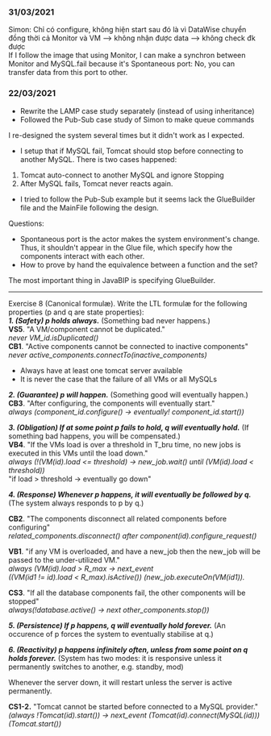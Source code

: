 ### 31/03/2021
Simon:
Chỉ có configure, không hiện start sau đó là vì DataWise chuyển đồng thời cả Monitor và VM --> không nhận được data --> không check đk được \
If I follow the image that using Monitor, I can make a synchron between Monitor and MySQL.fail because it's Spontaneous port: No, you can transfer data from this port to other.

### 22/03/2021
- Rewrite the LAMP case study separately (instead of using inheritance)
- Followed the Pub-Sub case study of Simon to make queue commands

I re-designed the system several times but it didn't work as I expected.
- I setup that if MySQL fail, Tomcat should stop before connecting to another MySQL. There is two cases happened:
1. Tomcat auto-connect to another MySQL and ignore Stopping
2. After MySQL fails, Tomcat never reacts again.
- I tried to follow the Pub-Sub example but it seems lack the GlueBuilder file and the MainFile following the design.

Questions:
- Spontaneous port is the actor makes the system environment's change. Thus, it shouldn't appear in the Glue file, which specify how the components interact with each other.
- How to prove by hand the equivalence between a function and the set?

The most important thing in JavaBIP is specifying GlueBuilder.

---
Exercise 8 (Canonical formulæ). Write the LTL formulæ for the following properties (p and q are state
properties):  
***1. (Safety) p holds always.***
(Something bad never happens.)  
**VS5**. "A VM/component cannot be duplicated."  
*never VM_id.isDuplicated()*  
**CB1**. "Active components cannot be connected to inactive components"  
*never active_components.connectTo(inactive_components)*  
- Always have at least one tomcat server available
- It is never the case that the failure of all VMs or all MySQLs


***2. (Guarantee) p will happen.***
(Something good will eventually happen.)  
**CB3**. "After configuring, the components will eventually start."  
*always (component_id.configure() -> eventually! component_id.start())*

***3. (Obligation) If at some point p fails to hold, q will eventually hold.***
(If something bad happens, you will be compensated.)  
**VB4**. "If the VMs load is over a threshold in T_bru time, no new jobs is executed in this VMs until the load down."  
*always (!(VM(id).load <= threshold) -> new_job.wait() until (VM(id).load < threshold))*  
"if load > threshold -> eventually go down"  


***4. (Response) Whenever p happens, it will eventually be followed by q.***
(The system always responds to p by q.)  

**CB2**. "The components disconnect all related components before configuring"   
*related_components.disconnect() after component(id).configure_request()*  

**VB1**. "if any VM is overloaded, and have a new_job then the new_job will be passed to the under-utilized VM."  
*always (VM(id).load > R_max -> next_event  
((VM(id1 != id).load < R_max).isActive()) (new_job.executeOn(VM(id1)).*  

**CS3**. "If all the database components fail, the other components will be stopped"  
*always(!database.active() -> next other_components.stop())*  

***5. (Persistence) If p happens, q will eventually hold forever.***
(An occurence of p forces the system to eventually stabilise at q.)   


***6. (Reactivity) p happens infinitely often, unless from some point on q holds forever.***
(System has two modes: it is responsive unless it permanently switches to another, e.g. standby, mod)  

Whenever the server down, it will restart unless the server is active permanently.

**CS1-2.** "Tomcat cannot be started before connected to a MySQL provider."  
*(always !Tomcat(id).start()) -> next_event (Tomcat(id).connect(MySQL(id))) (Tomcat.start())*

